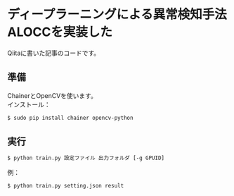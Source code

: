 # ディープラーニングによる異常検知手法ALOCCを実装した
Qiitaに書いた記事のコードです。

## 準備
ChainerとOpenCVを使います。  
インストール：
```bash
$ sudo pip install chainer opencv-python
```

## 実行
```bash
$ python train.py 設定ファイル 出力フォルダ [-g GPUID]
```

例：  
```bash
$ python train.py setting.json result
```
